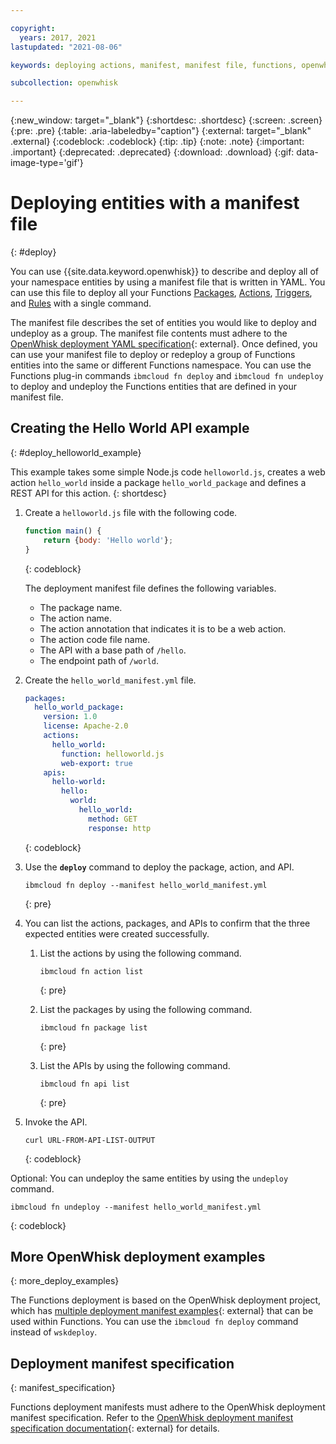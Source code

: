 ```yaml
---

copyright:
  years: 2017, 2021
lastupdated: "2021-08-06"

keywords: deploying actions, manifest, manifest file, functions, openwhisk, API

subcollection: openwhisk

---
```


{:new_window: target="_blank"}
{:shortdesc: .shortdesc}
{:screen: .screen}
{:pre: .pre}
{:table: .aria-labeledby="caption"}
{:external: target="_blank" .external}
{:codeblock: .codeblock}
{:tip: .tip}
{:note: .note}
{:important: .important}
{:deprecated: .deprecated}
{:download: .download}
{:gif: data-image-type='gif'}


# Deploying entities with a manifest file
{: #deploy}

You can use {{site.data.keyword.openwhisk}} to describe and deploy all of your namespace entities by using a manifest file that is written in YAML. You can use this file to deploy all your Functions [Packages](/docs/openwhisk?topic=openwhisk-pkg_ov), [Actions](/docs/openwhisk?topic=openwhisk-actions), [Triggers](/docs/openwhisk?topic=openwhisk-triggers), and [Rules](/docs/openwhisk?topic=openwhisk-rules) with a single command.

The manifest file describes the set of entities you would like to deploy and undeploy as a group. The manifest file contents must adhere to the [OpenWhisk deployment YAML specification](https://github.com/apache/openwhisk-wskdeploy/tree/master/specification#package-specification){: external}. Once defined, you can use your manifest file to deploy or redeploy a group of Functions entities into the same or different Functions namespace. You can use the Functions plug-in commands `ibmcloud fn deploy` and `ibmcloud fn undeploy` to deploy and undeploy the Functions entities that are defined in your manifest file.

## Creating the Hello World API example
{: #deploy_helloworld_example}

This example takes some simple Node.js code `helloworld.js`, creates a web action `hello_world` inside a package `hello_world_package` and defines a REST API for this action.
{: shortdesc}

1. Create a `helloworld.js` file with the following code.

    ```javascript
    function main() {
        return {body: 'Hello world'};
    }
    ```
    {: codeblock}

    The deployment manifest file defines the following variables.
    * The package name.
    * The action name.
    * The action annotation that indicates it is to be a web action.
    * The action code file name.
    * The API with a base path of `/hello`.
    * The endpoint path of `/world`.

2. Create the `hello_world_manifest.yml` file.

    ```yaml
    packages:
      hello_world_package:
        version: 1.0
        license: Apache-2.0
        actions:
          hello_world:
            function: helloworld.js
            web-export: true
        apis:
          hello-world:
            hello:
              world:
                hello_world:
                  method: GET
                  response: http
    ```
    {: codeblock}

3. Use the **`deploy`** command to deploy the package, action, and API.

    ```
    ibmcloud fn deploy --manifest hello_world_manifest.yml
    ```
    {: pre}

4. You can list the actions, packages, and APIs to confirm that the three expected entities were created successfully.

    1. List the actions by using the following command.

        ```
        ibmcloud fn action list
        ```
        {: pre}

    2. List the packages by using the following command.

        ```
        ibmcloud fn package list
        ```
        {: pre}

    3. List the APIs by using the following command.

        ```
        ibmcloud fn api list
        ```
        {: pre}

5. Invoke the API.

    ```
    curl URL-FROM-API-LIST-OUTPUT
    ```
    {: codeblock}

Optional: You can undeploy the same entities by using the `undeploy` command.

```
ibmcloud fn undeploy --manifest hello_world_manifest.yml
```
{: codeblock}

## More OpenWhisk deployment examples
{: more_deploy_examples}

The Functions deployment is based on the OpenWhisk deployment project, which has [multiple deployment manifest examples](https://github.com/apache/openwhisk-wskdeploy/blob/master/docs/programming_guide.md#guided-examples){: external} that can be used within Functions.  You can use the `ibmcloud fn deploy` command instead of `wskdeploy`.

## Deployment manifest specification
{: manifest_specification}

Functions deployment manifests must adhere to the OpenWhisk deployment manifest specification. Refer to the [OpenWhisk deployment manifest specification documentation](https://github.com/apache/openwhisk-wskdeploy/tree/master/specification#openwhisk-packaging-specification){: external} for details.


